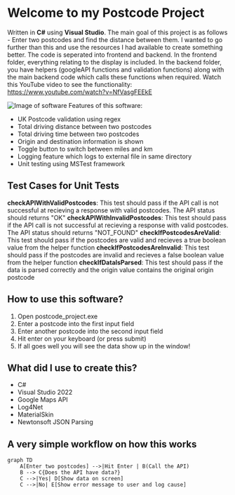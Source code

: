 
# Welcome to my Postcode Project

Written in **C#** using **Visual Studio**.
The main goal of this project is as follows - Enter two postcodes and find the distance between them.
I wanted to go further than this and use the resources I had available to create something better.
The code is seperated into frontend and backend. In the frontend folder, everything relating to the display is included.
In the backend folder, you have helpers (googleAPI functions and validation functions) along with the main backend code which calls these functions when required.
Watch this YouTube video to see the functionality: https://www.youtube.com/watch?v=NfVasgFEEkE

![Image of software](https://i.snipboard.io/CdV7fK.jpg)
Features of this software:

 - UK Postcode validation using regex
 - Total driving distance between two postcodes
 - Total driving time between two postcodes
 - Origin and destination information is shown
 - Toggle button to switch between miles and km
 - Logging feature which logs to external file in same directory
 - Unit testing using MSTest framework


## Test Cases for Unit Tests
**checkAPIWithValidPostcodes**: This test should pass if the API call is not successful at recieving a response with valid 	postcodes. The API status should returns "OK"
**checkAPIWithInvalidPostcodes**: This test should pass if the API call is not successful at recieving a response with valid 	postcodes. The API status should returns "NOT_FOUND"
**checkIfPostcodesAreValid**: This test should pass if the postcodes are valid and recieves a true boolean value from the helper function
**checkIfPostcodesAreInvalid**: This test should pass if the postcodes are invalid and recieves a false boolean value from the helper function
**checkIfDataIsParsed**: This test should pass if the data is parsed correctly and the origin value contains the original origin postcode

## How to use this software?

 1. Open postcode_project.exe
 2. Enter a postcode into the first input field
 3. Enter another postcode into the second input field
 4. Hit enter on  your keyboard (or press submit)
 5. If all goes well you will see the data show up in the window!

## What did I use to create this?

 - C#
 - Visual Studio 2022
 - Google Maps API
 - Log4Net
 - MaterialSkin
 - Newtonsoft JSON Parsing

## A very simple workflow on how this works

```mermaid
graph TD
    A[Enter two postcodes] -->|Hit Enter | B(Call the API)
    B --> C{Does the API have data?}
    C -->|Yes| D[Show data on screen]
    C -->|No| E[Show error message to user and log cause]
  
```
